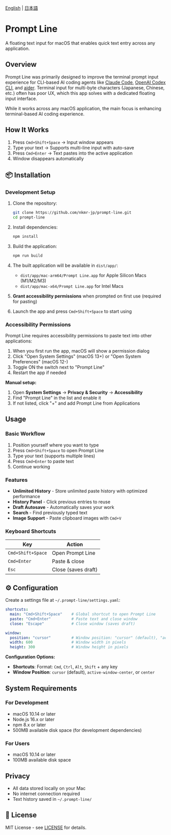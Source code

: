 [English](README.md) | [日本語](README_ja.md)

# Prompt Line

A floating text input for macOS that enables quick text entry across any application.

## Overview

Prompt Line was primarily designed to improve the terminal prompt input experience for CLI-based AI coding agents like [Claude Code](https://github.com/anthropics/claude-code), [OpenAI Codex CLI](https://github.com/openai/codex), and [aider](https://github.com/paul-gauthier/aider). Terminal input for multi-byte characters (Japanese, Chinese, etc.) often has poor UX, which this app solves with a dedicated floating input interface.

While it works across any macOS application, the main focus is enhancing terminal-based AI coding experience.

## How It Works

1. Press `Cmd+Shift+Space` → Input window appears
2. Type your text → Supports multi-line input with auto-save  
3. Press `Cmd+Enter` → Text pastes into the active application
4. Window disappears automatically

## 📦 Installation

### Development Setup
1. Clone the repository:
   ```bash
   git clone https://github.com/nkmr-jp/prompt-line.git
   cd prompt-line
   ```

2. Install dependencies:
   ```bash
   npm install
   ```

3. Build the application:
   ```bash
   npm run build
   ```

4. The built application will be available in `dist/app/`:
   - `dist/app/mac-arm64/Prompt Line.app` for Apple Silicon Macs (M1/M2/M3)
   - `dist/app/mac-x64/Prompt Line.app` for Intel Macs

5. **Grant accessibility permissions** when prompted on first use (required for pasting)

6. Launch the app and press `Cmd+Shift+Space` to start using

### Accessibility Permissions

Prompt Line requires accessibility permissions to paste text into other applications:

1. When you first run the app, macOS will show a permission dialog
2. Click "Open System Settings" (macOS 13+) or "Open System Preferences" (macOS 12-)
3. Toggle ON the switch next to "Prompt Line"
4. Restart the app if needed

**Manual setup:**
1. Open **System Settings** → **Privacy & Security** → **Accessibility**
2. Find "Prompt Line" in the list and enable it
3. If not listed, click "+" and add Prompt Line from Applications


## Usage

### Basic Workflow
1. Position yourself where you want to type
2. Press `Cmd+Shift+Space` to open Prompt Line
3. Type your text (supports multiple lines)
4. Press `Cmd+Enter` to paste text
5. Continue working

### Features

- **Unlimited History** - Store unlimited paste history with optimized performance
- **History Panel** - Click previous entries to reuse
- **Draft Autosave** - Automatically saves your work
- **Search** - Find previously typed text
- **Image Support** - Paste clipboard images with `Cmd+V`

### Keyboard Shortcuts

| Key | Action              |
|-----|---------------------|
| `Cmd+Shift+Space` | Open Prompt Line    |
| `Cmd+Enter` | Paste & close       |
| `Esc` | Close (saves draft) |

## ⚙️ Configuration

Create a settings file at `~/.prompt-line/settings.yaml`:

```yaml
shortcuts:
  main: "Cmd+Shift+Space"    # Global shortcut to open Prompt Line
  paste: "Cmd+Enter"         # Paste text and close window
  close: "Escape"            # Close window (saves draft)

window:
  position: "cursor"         # Window position: "cursor" (default), "active-window-center", or "center"
  width: 600                 # Window width in pixels
  height: 300                # Window height in pixels

```

**Configuration Options:**

- **Shortcuts**: Format: `Cmd`, `Ctrl`, `Alt`, `Shift` + any key
- **Window Position**: `cursor` (default), `active-window-center`, or `center`


## System Requirements

### For Development
- macOS 10.14 or later
- Node.js 16.x or later
- npm 8.x or later
- 500MB available disk space (for development dependencies)

### For Users
- macOS 10.14 or later
- 100MB available disk space


## Privacy

- All data stored locally on your Mac
- No internet connection required
- Text history saved in `~/.prompt-line/`

## 📄 License

MIT License - see [LICENSE](./LICENSE) for details.